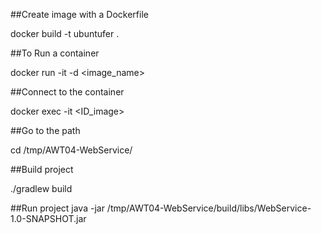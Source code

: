 ##Create image with a Dockerfile

docker build -t ubuntufer .

##To Run a container

docker run -it -d <image_name>

##Connect to the container

docker exec -it <ID_image>

##Go to the path

cd /tmp/AWT04-WebService/

##Build project

./gradlew build 

##Run project
java -jar /tmp/AWT04-WebService/build/libs/WebService-1.0-SNAPSHOT.jar
